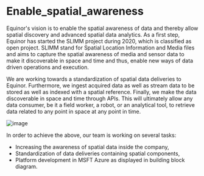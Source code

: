 # Enable_spatial_awareness

Equinor's vision is to enable the spatial awareness of data and thereby allow spatial discovery and advanced spatial data analytics. As a first step, Equinor has started the SLIMM project during 2020, which is classified as open project. SLIMM stand for Spatial Location Information and Media files and aims to capture the spatial awareness of media and sensor data to make it discoverable in space and time and thus, enable new ways of data driven operations and execution.
 
We are working towards a standardization of spatial data deliveries to Equinor. Furthermore, we ingest acquired data as well as stream data to be stored as well as indexed with a spatial reference. Finally, we make the data discoverable in space and time through APIs. This will ultimately allow any data consumer, be it a field worker, a robot, or an analytical tool, to retrieve data related to any point in space at any point in time. 

![image](https://user-images.githubusercontent.com/56953352/135569521-7e6f30db-b1e9-44ba-ad1a-c53e460ae35f.png)

In order to achieve the above, our team is working on several tasks: 
- Increasing the awareness of spatial data inside the company,
- Standardization of data deliveries containing spatial components,
- Platform development in MSFT Azure as displayed in building block diagram.

